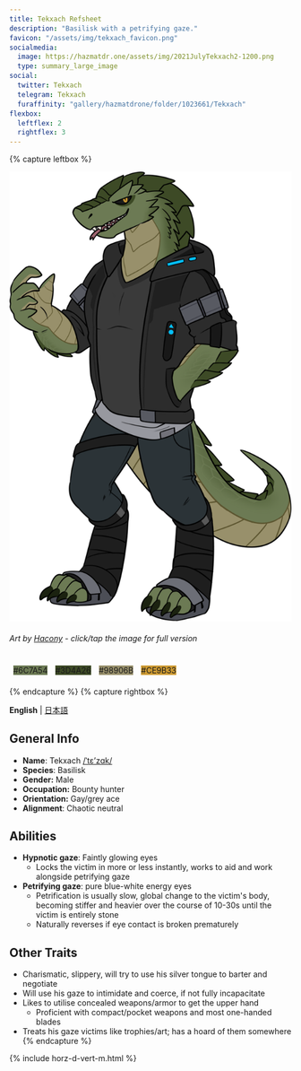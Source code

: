 ```yaml
---
title: Tekxach Refsheet
description: "Basilisk with a petrifying gaze."
favicon: "/assets/img/tekxach_favicon.png"
socialmedia:
  image: https://hazmatdr.one/assets/img/2021JulyTekxach2-1200.png
  type: summary_large_image
social:
  twitter: Tekxach
  telegram: Tekxach
  furaffinity: "gallery/hazmatdrone/folder/1023661/Tekxach"
flexbox:
  leftflex: 2
  rightflex: 3
---
```


{% capture leftbox %}

[![Refsheet Image](/assets/img/2021JulyTekxach2-1200.png)](/assets/img/2021JulyTekxach2.png)
###### Art by [Hacony](https://www.furaffinity.net/user/qundium) - <span class="desktop-only">click</span><span class="raw-only">/</span><span class="mobile-only">tap</span> the image for full version
<span style="display: flex; flex-wrap: wrap">
	<span style="padding: 0.5em"><span class="colorbox darktext" style="background-color: #6C7A54">#6C7A54</span></span>
	<span style="padding: 0.5em"><span class="colorbox lighttext" style="background-color: #3D4A26">#3D4A26</span></span>
	<span style="padding: 0.5em"><span class="colorbox darktext" style="background-color: #98906B">#98906B</span></span>
	<span style="padding: 0.5em"><span class="colorbox darktext" style="background-color: #CE9B33">#CE9B33</span></span>
</span>

{% endcapture %}
{% capture rightbox %}

**English** | [日本語](https://hazmatdr.one/tekxach/jp/)
## General Info
- **Name**: Tekxach [/ˈtɛʼzɑk/](http://ipa-reader.xyz/?text=%CB%88t%C9%9B%CA%BCz%C9%91k&voice=Brian)
- **Species**: Basilisk
- **Gender:** Male
- **Occupation:** Bounty hunter
- **Orientation:** Gay/grey ace
- **Alignment**: Chaotic neutral

## Abilities
* **Hypnotic gaze**: Faintly glowing eyes
  * Locks the victim in more or less instantly, works to aid and work alongside petrifying gaze
* **Petrifying gaze**: pure blue-white energy eyes
  * Petrification is usually slow, global change to the victim's body, becoming stiffer and heavier over the course of 10-30s until the victim is entirely stone
  * Naturally reverses if eye contact is broken prematurely

## Other Traits
* Charismatic, slippery, will try to use his silver tongue to barter and negotiate
* Will use his gaze to intimidate and coerce, if not fully incapacitate
* Likes to utilise concealed weapons/armor to get the upper hand
  * Proficient with compact/pocket weapons and most one-handed blades
* Treats his gaze victims like trophies/art; has a hoard of them somewhere
{% endcapture %}

<!-- Turns capture groups into a flex box. Must come after capture groups. -->
{% include horz-d-vert-m.html %}
